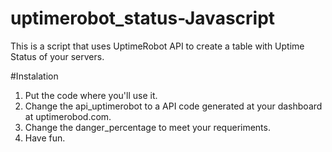 uptimerobot_status-Javascript
=============================

This is a script that uses UptimeRobot API to create a table with Uptime Status of your servers.

#Instalation
1. Put the code where you'll use it.
2. Change the api_uptimerobot to a API code generated at your dashboard at uptimerobod.com.
3. Change the danger_percentage to meet your requeriments.
4. Have fun.
